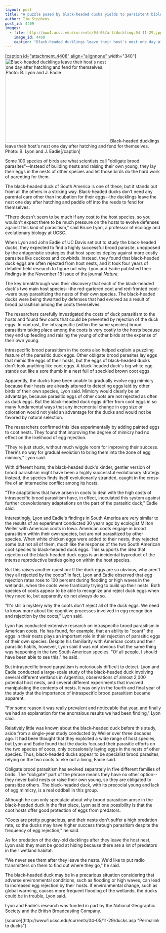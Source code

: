 ```yaml
---
layout: post
title: "A puzzle posed by black-headed ducks yields to persistent biologists"
author: Tim Stephens
post_id: 4409
images:
  - file: http://www1.ucsc.edu/currents/04-05/art/duckling.04-11-29.jpg
    image_id: 4408
    caption: "Black-headed ducklings leave their host's nest one day after hatching and fend for themselves. Photo: B. Lyon and J. Eadie"
---
```


[caption id="attachment_4408" align="alignnone" width="340"]<a href="http://localhost/mysite/wp-content/uploads/2004/11/duckling.04-11-29.jpg"><img class="size-full wp-image-4408" src="http://localhost/mysite/wp-content/uploads/2004/11/duckling.04-11-29.jpg" alt="Black-headed ducklings leave their host's nest one day after hatching and fend for themselves. Photo: B. Lyon and J. Eadie" width="340" height="271" /></a>Black-headed ducklings leave their host's nest one day after hatching and fend for themselves. Photo: B. Lyon and J. Eadie[/caption]
<a name="content" id="content"></a>
<p>
  Some 100 species of birds are what scientists call "obligate brood parasites"--instead of building nests and raising their own young, they lay their eggs in the nests of other species and let those birds do the hard work of parenting for them.
</p>
<p>
  The black-headed duck of South America is one of these, but it stands out from all the others in a striking way. Black-headed ducks don't need any parental care other than incubation for their eggs--the ducklings leave the nest one day after hatching and paddle off into the reeds to fend for themselves.
</p>
<p>
  "There doesn't seem to be much if any cost to the host species, so you wouldn't expect there to be much pressure on the hosts to evolve defenses against this kind of parasitism," said Bruce Lyon, a professor of ecology and evolutionary biology at UCSC.
</p>
<p>
  When Lyon and John Eadie of UC Davis set out to study the black-headed ducks, they expected to find a highly successful brood parasite, unopposed by the antagonistic strategies that host species deploy against more costly parasites like cuckoos and cowbirds. Instead, they found that black-headed duck eggs are often rejected from host nests, and it took four years of detailed field research to figure out why. Lyon and Eadie published their findings in the November 18 issue of the journal <i>Nature.</i>
</p>
<p>
  The key breakthrough was their discovery that each of the black-headed duck's two main host species--the red-gartered coot and red-fronted coot--were busy parasitizing the nests of their own species. The black-headed ducks were being thwarted by defenses that had evolved as a result of brood parasitism among the coots themselves.
</p>
<p>
  The researchers carefully investigated the costs of duck parasitism to the hosts and found few costs that could be prevented by rejection of the duck eggs. In contrast, the intraspecific (within the same species) brood parasitism taking place among the coots is very costly to the hosts because they end up feeding and raising the young of other birds at the expense of their own young.
</p>
<p>
  Intraspecific brood parasitism in the coots also helped explain a puzzling feature of the parasitic duck eggs. Other obligate brood parasites lay eggs that mimic the eggs of their hosts, but the eggs of black-headed ducks don't look anything like coot eggs. A black-headed duck's big white egg stands out like a sore thumb in a nest full of speckled brown coot eggs.
</p>
<p>
  Apparently, the ducks have been unable to gradually evolve egg mimicry because their hosts are already attuned to detecting eggs laid by other birds of their own species, Lyon said. Mimicry would clearly be an advantage, because parasitic eggs of other coots are not rejected as often as duck eggs. But the black-headed duck eggs differ from coot eggs in so many fundamental ways that any incremental change in egg size or coloration would not yield an advantage for the ducks and would not be favored by natural selection.
</p>
<p>
  The researchers confirmed this idea experimentally by adding painted eggs to coot nests. They found that improving the degree of mimicry had no effect on the likelihood of egg rejection.
</p>
<p>
  "They're just stuck, without much wiggle room for improving their success. There's no way for gradual evolution to bring them into the zone of egg mimicry," Lyon said.
</p>
<p>
  With different hosts, the black-headed duck's kinder, gentler version of brood parasitism might have been a highly successful evolutionary strategy. Instead, the species finds itself evolutionarily stranded, caught in the cross-fire of an internecine conflict among its hosts.
</p>
<p>
  "The adaptations that have arisen in coots to deal with the high costs of intraspecific brood parasitism have, in effect, inoculated this system against further coevolutionary adaptations on the part of the parasitic duck," Eadie said.
</p>
<p>
  Interestingly, Lyon and Eadie's findings in South America are very similar to the results of an experiment conducted 30 years ago by ecologist Milton Weller with American coots in Iowa. American coots engage in brood parasitism within their own species, but are not parasitized by other species. When white chicken eggs were added to their nests, they rejected some but not all of them, much like the response of the two South American coot species to black-headed duck eggs. This supports the idea that rejection of the black-headed duck eggs is an incidental byproduct of the intense reproductive battles going on within the host species.
</p>
<p>
  But this raises another question: If the duck eggs are so obvious, why aren't they all rejected by the coots? In fact, Lyon and Eadie observed that egg rejection rates rose to 100 percent during flooding or high waves in the wetlands, when the coots were frantically trying to build up their nests. Both species of coots appear to be able to recognize and reject duck eggs when they need to, but apparently do not always do so.
</p>
<p>
  "It's still a mystery why the coots don't reject all of the duck eggs. We need to know more about the cognitive processes involved in egg recognition and rejection by the coots," Lyon said.
</p>
<p>
  Lyon has conducted extensive research on intraspecific brood parasitism in American coots. He has found, for example, that an ability to "count" the eggs in their nests plays an important role in their rejection of parasitic eggs of their own species. Despite his familiarity with American coots and their parasitic habits, however, Lyon said it was not obvious that the same thing was happening in the two South American species. "Of all people, I should have been able to see this," he said.
</p>
<p>
  But intraspecific brood parasitism is notoriously difficult to detect. Lyon and Eadie conducted a large-scale study of the black-headed duck involving several different wetlands in Argentina, observations of almost 2,000 potential host nests, and several different experiments that involved manipulating the contents of nests. It was only in the fourth and final year of the study that the importance of intraspecific brood parasitism became apparent.
</p>
<p>
  "For some reason it was really prevalent and noticeable that year, and finally we had an explanation for the anomalous results we had been finding," Lyon said.
</p>
<p>
  Relatively little was known about the black-headed duck before this study, aside from a single-year study conducted by Weller over three decades ago. It had been thought that they exploited a wide range of host species, but Lyon and Eadie found that the ducks focused their parasitic efforts on the two species of coots, only occasionally laying eggs in the nests of other species. Thus, black-headed ducks appear to be specialist brood parasites, relying on the two coots to eke out a living, Eadie said.
</p>
<p>
  Obligate brood parasitism has evolved separately in five different families of birds. The "obligate" part of the phrase means they have no other option--they never build nests or raise their own young, so they are obligated to parasitize others. The black-headed duck, with its precocial young and lack of egg mimicry, is a real oddball in this group.
</p>
<p>
  Although he can only speculate about why brood parasitism arose in the black-headed duck in the first place, Lyon said one possibility is that the coot hosts offer good protection of eggs from predators.
</p>
<p>
  "Coots are pretty pugnacious, and their nests don't suffer a high predation rate, so the ducks may have higher success through parasitism despite the frequency of egg rejection," he said.
</p>
<p>
  As for predation of the day-old ducklings after they leave the host nest, Lyon said they must be good at hiding because there are a lot of predators in their wetland habitat.
</p>
<p>
  "We never see them after they leave the nests. We'd like to put radio transmitters on them to find out where they go," he said.
</p>
<p>
  The black-headed duck may be in a precarious situation considering that adverse environmental conditions, such as flooding or high waves, can lead to increased egg rejection by their hosts. If environmental change, such as global warming, causes more frequent flooding of the wetlands, the ducks could be in trouble, Lyon said.
</p>
<p>
  Lyon and Eadie's research was funded in part by the National Geographic Society and the British Broadcasting Company.<br>
</p>
[source](http://www1.ucsc.edu/currents/04-05/11-29/ducks.asp "Permalink to ducks")
